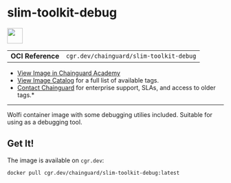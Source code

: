 <!--monopod:start-->
# slim-toolkit-debug

<!--url:start-->
<a href="https://wolfi.dev">
<!--logo:start-->
  <img src="https://storage.googleapis.com/chainguard-academy/logos/slim-toolkit-debug/logo.svg" width="36px" height="36px" />
<!--logo:end-->
</a>
<!--url:end-->

| | |
| - | - |
| **OCI Reference** | `cgr.dev/chainguard/slim-toolkit-debug` |

* [View Image in Chainguard Academy](https://edu.chainguard.dev/chainguard/chainguard-images/reference/slim-toolkit-debug/overview/)
* [View Image Catalog](https://console.enforce.dev/images/catalog) for a full list of available tags.
* [Contact Chainguard](https://www.chainguard.dev/chainguard-images) for enterprise support, SLAs, and access to older tags.*
---
<!--monopod:end-->

<!--overview:start-->
Wolfi container image with some debugging utilies included. Suitable for using as a debugging tool.
<!--overview:end-->

<!--getting:start-->
## Get It!
The image is available on `cgr.dev`:

```
docker pull cgr.dev/chainguard/slim-toolkit-debug:latest
```
<!--getting:end-->

<!--body:start-->
<!--body:end-->
